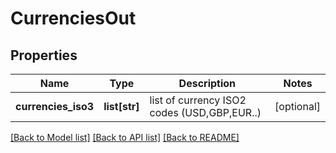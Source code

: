 # CurrenciesOut

## Properties
Name | Type | Description | Notes
------------ | ------------- | ------------- | -------------
**currencies_iso3** | **list[str]** | list of currency ISO2 codes (USD,GBP,EUR..) | [optional] 

[[Back to Model list]](../README.md#documentation-for-models) [[Back to API list]](../README.md#documentation-for-api-endpoints) [[Back to README]](../README.md)


